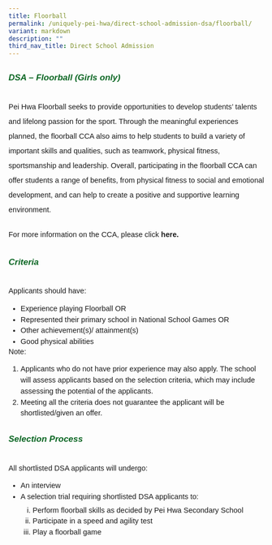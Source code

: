 ```yaml
---
title: Floorball
permalink: /uniquely-pei-hwa/direct-school-admission-dsa/floorball/
variant: markdown
description: ""
third_nav_title: Direct School Admission
---
```

<h6 style="color:#0B6623;font-family:sans-serif;font-weight:bold;margin-top:30px;"><strong style="font-family:sans-serif;font-size:17px;color:#0B6623;">DSA – Floorball (Girls only)</strong></h6>

<p style="font-size:14.5px; line-height:2;margin-top:20px; font-family:sans-serif">Pei Hwa Floorball seeks to provide opportunities to develop students’ talents and lifelong passion for the sport. Through the meaningful experiences planned, the floorball CCA also aims to help students to build a variety of important skills and qualities, such as teamwork, physical fitness, sportsmanship and leadership. Overall, participating in the floorball CCA can offer students a range of benefits, from physical fitness to social and emotional development, and can help to create a positive and supportive learning environment.</p>

<p style="font-size:14.5px; line-height:2;margin-top:20px; font-family:sans-serif">For more information on the CCA, please click <a style="font-size:14.5px; line-height:1.5;font-family:sans-serif;font-weight:bold;text-decoration: none;" href="https://www.peihwasec.moe.edu.sg/learning-at-pei-hwa/cca/sports-games/floorball/"> here.</a> </p>

<h6 style="color:#0B6623;font-family:sans-serif;font-weight:bold;margin-top:30px;"><strong style="font-family:sans-serif;font-size:17px;color:#0B6623;">Criteria</strong></h6>

<p style="font-size:14.5px; line-height:2;margin-top:5px; font-family:sans-serif">Applicants should have:</p>

<ul style="margin-top:-5px;">
	<li style="font-size:14.5px; line-height:1.5;font-family:sans-serif;">Experience playing Floorball OR</li>
	<li style="font-size:14.5px;line-height:1.5;font-family:sans-serif;">Represented their primary school in National School Games OR</li>
	<li style="font-size:14.5px;line-height:1.5;font-family:sans-serif;">Other achievement(s)/ attainment(s) </li>
	<li style="font-size:14.5px;line-height:1.5;font-family:sans-serif;">Good physical abilities </li>
</ul>

<p style="margin-top:-20px;font-size:14.5px; line-height:2;font-family:sans-serif;">Note:</p>

<ol style="margin-top:-5px;">
<li style="font-size:14.5px; line-height:1.5;font-family:sans-serif;">Applicants who do not have prior experience may also apply. The school will assess applicants based on the selection criteria, which may include assessing the potential of the applicants.</li>
<li style="font-size:14.5px; line-height:1.5;font-family:sans-serif;">Meeting all the criteria does not guarantee the applicant will be shortlisted/given an offer.</li>
</ol>

<h6 style="color:#0B6623;font-family:sans-serif;font-weight:bold;margin-top:30px;"><strong style="font-family:sans-serif;font-size:17px;color:#0B6623;">Selection Process </strong></h6>

<p style="font-size:14.5px; line-height:2;margin-top:5px; font-family:sans-serif"> All shortlisted DSA applicants will undergo:</p>

<ul style="margin-top:-5px;">
<li style="font-size:14.5px; line-height:1.5;font-family:sans-serif;">An interview</li>
<li style="font-size:14.5px; line-height:1.5;font-family:sans-serif;">A selection trial requiring shortlisted DSA applicants to: </li>
	<ol style="margin-top:5px; display">
		<li style="font-size:14.5px; line-height:1.5;font-family:sans-serif;list-style-type: lower-roman;">Perform floorball skills as decided by Pei Hwa Secondary School</li>
		<li style="font-size:14.5px; line-height:1.5;font-family:sans-serif;list-style-type: lower-roman;">Participate in a speed and agility test</li>
		<li style="font-size:14.5px; line-height:1.5;font-family:sans-serif;list-style-type: lower-roman;">Play a floorball game </li>
</ol>
</ul>